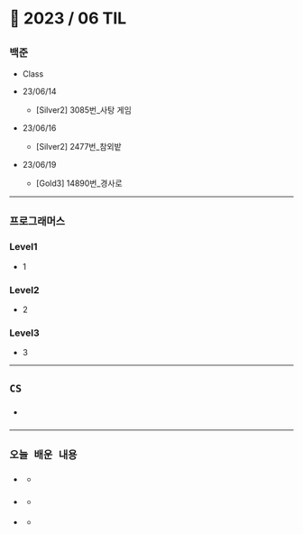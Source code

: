 # 🚩 2023 / 06 TIL

## **`백준`**

- Class
- 23/06/14
  - [Silver2] 3085번_사탕 게임

- 23/06/16
  - [Silver2] 2477번_참외밭

- 23/06/19
  - [Gold3] 14890번_경사로
  
---

## **`프로그래머스`**

### Level1

- 1

### Level2

- 2

### Level3

- 3

---

## **`CS`**

- ###

---

## **`오늘 배운 내용`**

- ###
  -
- ###
  -
- ####
  -
